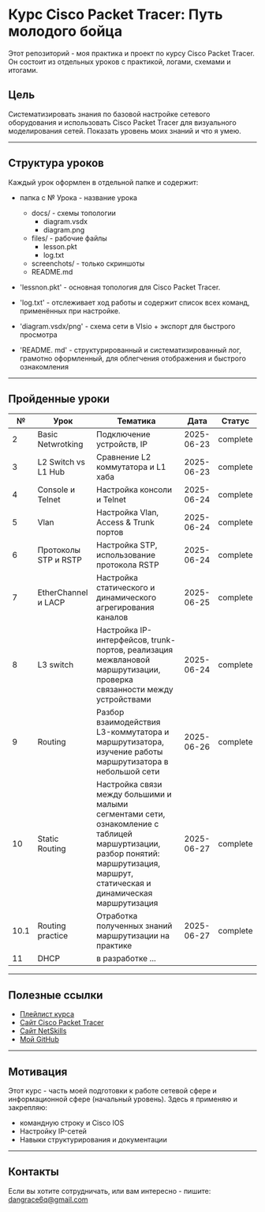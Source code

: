 # Курс Cisco Packet Tracer: Путь молодого бойца

Этот репозиторий - моя практика и проект по курсу Cisco Packet Tracer.
Он состоит из отдельных уроков с практикой, логами, схемами и итогами.

## Цель 
Систематизировать знания по базовой настройке сетевого оборудования и использовать Cisco Packet Tracer для визуального моделирования сетей.
Показать уровень моих знаний и что я умею.

---

## Структура уроков

Каждый урок оформлен в отдельной папке и содержит:

- папка с № Урока - название урока
  - docs/ - схемы топологии
    - diagram.vsdx
    - diagram.png
  - files/ - рабочие файлы
    - lesson.pkt
    - log.txt
  -  screenchots/ - только скриншоты
  - README.md

- 'lessnon.pkt' - основная топология для Cisco Packet Tracer.
- 'log.txt' - отслеживает ход работы и содержит список всех команд, применённых при настройке.
- 'diagram.vsdx/png' - схема сети в VIsio + экспорт для быстрого просмотра
- 'README. md' - структурированный и систематизированный лог, грамотно оформленный, для облегчения отображения и быстрого ознакомления

---

## Пройденные уроки
|№ |Урок		    |Тематика				                           |Дата        |Статус    |
|---|-----------------------|--------------------------------------------------------------|------------|----------|
| 2 | Basic Netwrotking     | Подключение устройств, IP		                           | 2025-06-23 | complete |
| 3 | L2 Switch vs L1 Hub | Сравнение L2 коммутатора и L1 хаба | 2025-06-23 | complete |
| 4 | Console и Telnet | Настройка консоли и Telnet | 2025-06-24 | complete |
| 5 | Vlan | Настройка Vlan, Access & Trunk портов | 2025-06-24 | complete |
| 6 | Протоколы STP и RSTP | Настройка STP, использование протокола RSTP | 2025-06-24 | complete |
| 7 | EtherChannel и LACP | Настройка статического и динамического агрегирования каналов |2025-06-25| complete |
| 8 | L3 switch | Настройка IP-интерфейсов, trunk-портов, реализация межвлановой маршрутизации, проверка связанности между устройствами | 2025-06-24 | complete |
| 9 | Routing | Разбор взаимодействия L3-коммутатора и маршрутизатора, изучение работы маршрутизатора в небольшой сети | 2025-06-26 | complete |
| 10 | Static Routing | Настройка связи между большими и малыми сегментами сети, ознакомление с таблицей маршуртизации, разбор понятий: маршрутизация, маршрут, статическая и динамическая маршрутизация | 2025-06-27 | complete |
| 10.1 | Routing practice | Отработка полученных знаний маршрутизации на практике | 2025-06-27 | complete |
| 11 | DHCP | в разработке ...
--- 

## Полезные ссылки
- [Плейлист курса](https://vkvideo.ru/playlist/-32477510_12)
- [Сайт Cisco Packet Tracer](https://www.netacad.com)
- [Сайт NetSkills](https://blog.netskills.ru/)
- [Мой GitHub](https://github.com/6urevestnik)

---

## Мотивация

Этот курс - часть моей подготовки к работе сетевой сфере и информационной сфере (начальный уровень).
Здесь я применяю и закрепляю:
- командную строку и Cisco IOS
- Настройку IP-сетей
- Навыки структурирования и документации

---

## Контакты

Если вы хотите сотрудничать, или вам интересно - пишите: 
dangrace6q@gmail.com


